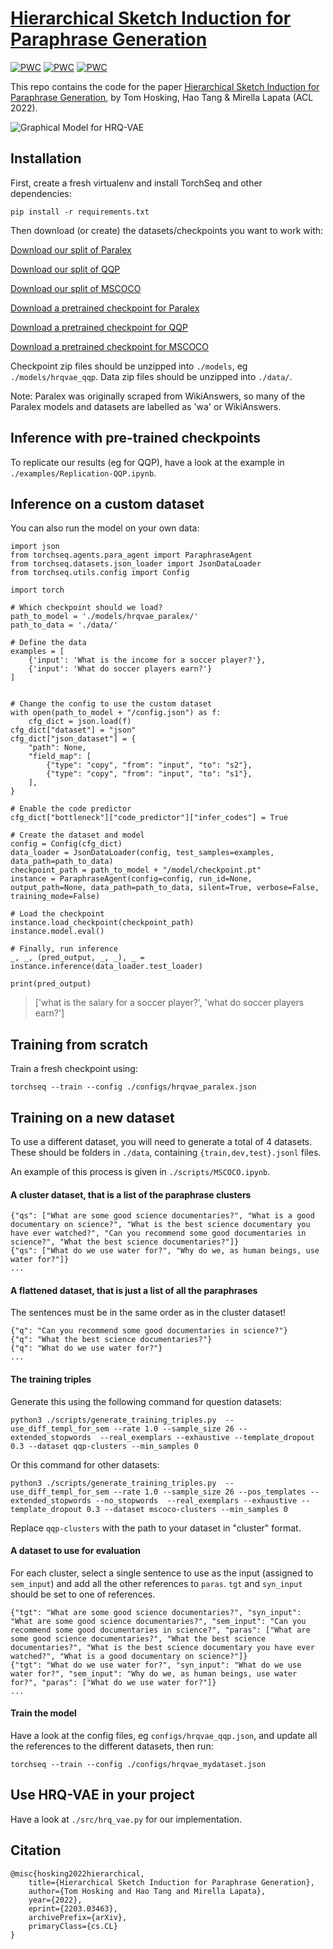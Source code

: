 # [Hierarchical Sketch Induction for Paraphrase Generation](https://arxiv.org/abs/2203.03463)

[![PWC](https://img.shields.io/endpoint.svg?url=https://paperswithcode.com/badge/hierarchical-sketch-induction-for-paraphrase/paraphrase-generation-on-mscoco)](https://paperswithcode.com/sota/paraphrase-generation-on-mscoco?p=hierarchical-sketch-induction-for-paraphrase)
[![PWC](https://img.shields.io/endpoint.svg?url=https://paperswithcode.com/badge/hierarchical-sketch-induction-for-paraphrase/paraphrase-generation-on-paralex)](https://paperswithcode.com/sota/paraphrase-generation-on-paralex?p=hierarchical-sketch-induction-for-paraphrase)
[![PWC](https://img.shields.io/endpoint.svg?url=https://paperswithcode.com/badge/hierarchical-sketch-induction-for-paraphrase/paraphrase-generation-on-quora-question-pairs-1)](https://paperswithcode.com/sota/paraphrase-generation-on-quora-question-pairs-1?p=hierarchical-sketch-induction-for-paraphrase)

This repo contains the code for the paper [Hierarchical Sketch Induction for Paraphrase Generation](https://arxiv.org/abs/2203.03463), by Tom Hosking, Hao Tang & Mirella Lapata (ACL 2022).

![Graphical Model for HRQ-VAE](hrqvae_gm.png)


## Installation

First, create a fresh virtualenv and install TorchSeq and other dependencies:
```
pip install -r requirements.txt
```

Then download (or create) the datasets/checkpoints you want to work with:

<a href="https://tomho.sk/models/separator/data_paralex.zip" download>Download our split of Paralex</a>

<a href="https://tomho.sk/models/separator/data_qqp.zip" download>Download our split of QQP</a>

<a href="https://tomho.sk/models/hrqvae/data_mscoco.zip" download>Download our split of MSCOCO</a>

<a href="https://tomho.sk/models/hrqvae/hrqvae_wa.zip" download>Download a pretrained checkpoint for Paralex</a>

<a href="https://tomho.sk/models/hrqvae/hrqvae_qqp.zip" download>Download a pretrained checkpoint for QQP</a>

<a href="https://tomho.sk/models/hrqvae/hrqvae_mscoco.zip" download>Download a pretrained checkpoint for MSCOCO</a>

Checkpoint zip files should be unzipped into `./models`, eg `./models/hrqvae_qqp`. Data zip files should be unzipped into `./data/`.

Note: Paralex was originally scraped from WikiAnswers, so many of the Paralex models and datasets are labelled as 'wa' or WikiAnswers.

## Inference with pre-trained checkpoints

To replicate our results (eg for QQP), have a look at the example in `./examples/Replication-QQP.ipynb`.

## Inference on a custom dataset

You can also run the model on your own data:

```
import json
from torchseq.agents.para_agent import ParaphraseAgent
from torchseq.datasets.json_loader import JsonDataLoader
from torchseq.utils.config import Config

import torch

# Which checkpoint should we load?
path_to_model = './models/hrqvae_paralex/'
path_to_data = './data/'

# Define the data
examples = [
    {'input': 'What is the income for a soccer player?'},
    {'input': 'What do soccer players earn?'}
]


# Change the config to use the custom dataset
with open(path_to_model + "/config.json") as f:
    cfg_dict = json.load(f)
cfg_dict["dataset"] = "json"
cfg_dict["json_dataset"] = {
    "path": None,
    "field_map": [
        {"type": "copy", "from": "input", "to": "s2"},
        {"type": "copy", "from": "input", "to": "s1"},
    ],
}

# Enable the code predictor
cfg_dict["bottleneck"]["code_predictor"]["infer_codes"] = True

# Create the dataset and model
config = Config(cfg_dict)
data_loader = JsonDataLoader(config, test_samples=examples, data_path=path_to_data)
checkpoint_path = path_to_model + "/model/checkpoint.pt"
instance = ParaphraseAgent(config=config, run_id=None, output_path=None, data_path=path_to_data, silent=True, verbose=False, training_mode=False)

# Load the checkpoint
instance.load_checkpoint(checkpoint_path)
instance.model.eval()
    
# Finally, run inference
_, _, (pred_output, _, _), _ = instance.inference(data_loader.test_loader)

print(pred_output)
```
> ['what is the salary for a soccer player?', 'what do soccer players earn?']

## Training from scratch

Train a fresh checkpoint using:

```
torchseq --train --config ./configs/hrqvae_paralex.json
```

## Training on a new dataset

To use a different dataset, you will need to generate a total of 4 datasets. These should be folders in `./data`, containing `{train,dev,test}.jsonl` files.

An example of this process is given in `./scripts/MSCOCO.ipynb`.

#### A cluster dataset, that is a list of the paraphrase clusters

```
{"qs": ["What are some good science documentaries?", "What is a good documentary on science?", "What is the best science documentary you have ever watched?", "Can you recommend some good documentaries in science?", "What the best science documentaries?"]}
{"qs": ["What do we use water for?", "Why do we, as human beings, use water for?"]}
...
```

#### A flattened dataset, that is just a list of all the paraphrases

The sentences must be in the same order as in the cluster dataset!

```
{"q": "Can you recommend some good documentaries in science?"}
{"q": "What the best science documentaries?"}
{"q": "What do we use water for?"}
...
```

#### The training triples

Generate this using the following command for question datasets:

```
python3 ./scripts/generate_training_triples.py  --use_diff_templ_for_sem --rate 1.0 --sample_size 26 --extended_stopwords  --real_exemplars --exhaustive --template_dropout 0.3 --dataset qqp-clusters --min_samples 0
```

Or this command for other datasets:
```
python3 ./scripts/generate_training_triples.py  --use_diff_templ_for_sem --rate 1.0 --sample_size 26 --pos_templates --extended_stopwords --no_stopwords  --real_exemplars --exhaustive --template_dropout 0.3 --dataset mscoco-clusters --min_samples 0
```

Replace `qqp-clusters` with the path to your dataset in "cluster" format.


#### A dataset to use for evaluation

For each cluster, select a single sentence to use as the input (assigned to `sem_input`) and add all the other references to `paras`. `tgt` and `syn_input` should be set to one of references.

```
{"tgt": "What are some good science documentaries?", "syn_input": "What are some good science documentaries?", "sem_input": "Can you recommend some good documentaries in science?", "paras": ["What are some good science documentaries?", "What the best science documentaries?", "What is the best science documentary you have ever watched?", "What is a good documentary on science?"]}
{"tgt": "What do we use water for?", "syn_input": "What do we use water for?", "sem_input": "Why do we, as human beings, use water for?", "paras": ["What do we use water for?"]}
...
```

#### Train the model

Have a look at the config files, eg `configs/hrqvae_qqp.json`, and update all the references to the different datasets, then run:

`torchseq --train --config ./configs/hrqvae_mydataset.json`

## Use HRQ-VAE in your project

Have a look at `./src/hrq_vae.py` for our implementation.


## Citation

```
@misc{hosking2022hierarchical,
    title={Hierarchical Sketch Induction for Paraphrase Generation},
    author={Tom Hosking and Hao Tang and Mirella Lapata},
    year={2022},
    eprint={2203.03463},
    archivePrefix={arXiv},
    primaryClass={cs.CL}
}
```
